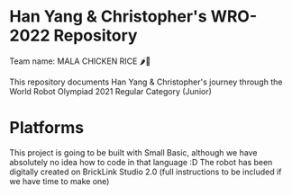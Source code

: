 # Han Yang & Christopher's WRO-2022 Repository
Team name: MALA CHICKEN RICE 🌶🐔

This repository documents Han Yang & Christopher's journey through the World Robot Olympiad 2021 Regular Category (Junior)
# Platforms
This project is going to be built with Small Basic, although we have absolutely no idea how to code in that language :D  The robot has been digitally created on BrickLink Studio 2.0 (full instructions to be included if we have time to make one)
